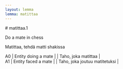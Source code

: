 ```yaml
---
layout: lemma
lemma: matittaa
---
```


<div class="sense">
# <span class="sensename">matittaa.1</span>

<span class="description">Do a mate in chess</span>

<span class="description">Matittaa, tehdä matti shakissa</span>

A0 | Entity doing a mate |   | Taho, joka matittaa |  
A1 | Entity faced a mate |   | Taho, joka joutuu matitetuksi |  

</div>

